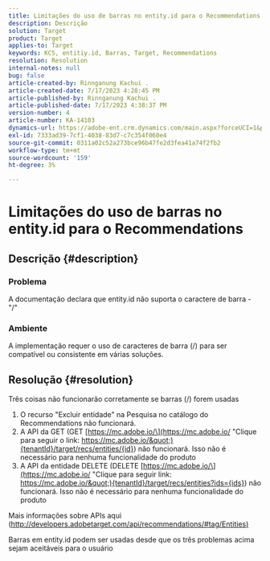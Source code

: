 ```yaml
---
title: Limitações do uso de barras no entity.id para o Recommendations
description: Descrição
solution: Target
product: Target
applies-to: Target
keywords: KCS, entitiy.id, Barras, Target, Recommendations
resolution: Resolution
internal-notes: null
bug: false
article-created-by: Rinnganung Kachui .
article-created-date: 7/17/2023 4:28:45 PM
article-published-by: Rinnganung Kachui .
article-published-date: 7/17/2023 4:38:37 PM
version-number: 4
article-number: KA-14103
dynamics-url: https://adobe-ent.crm.dynamics.com/main.aspx?forceUCI=1&pagetype=entityrecord&etn=knowledgearticle&id=42fde5fd-be24-ee11-9cbd-6045bd0065f9
exl-id: 7333ad39-7cf1-4038-83d7-c7c354f060e4
source-git-commit: 0311a02c52a273bce96b47fe2d3fea41a74f2fb2
workflow-type: tm+mt
source-wordcount: '159'
ht-degree: 3%

---
```


# Limitações do uso de barras no entity.id para o Recommendations

## Descrição {#description}




### Problema



A documentação declara que entity.id não suporta o caractere de barra - &quot;/&quot;



### Ambiente



A implementação requer o uso de caracteres de barra (/) para ser compatível ou consistente em várias soluções.


## Resolução {#resolution}


Três coisas não funcionarão corretamente se barras (/) forem usadas

1. O recurso &quot;Excluir entidade&quot; na Pesquisa no catálogo do Recommendations não funcionará.
2. A API da GET (GET [https://mc.adobe.io/\](https://mc.adobe.io/ &quot;Clique para seguir o link: https://mc.adobe.io/&quot;){tenantId}/target/recs/entities/{id}) não funcionará. Isso não é necessário para nenhuma funcionalidade do produto
3. A API da entidade DELETE (DELETE [https://mc.adobe.io/\](https://mc.adobe.io/ &quot;Clique para seguir link: https://mc.adobe.io/&quot;){tenantId}/target/recs/entities?ids={ids}) não funcionará. Isso não é necessário para nenhuma funcionalidade do produto


Mais informações sobre APIs aqui ([http://developers.adobetarget.com/api/recommendations/#tag/Entities)](http://developers.adobetarget.com/api/recommendations/#tag/Entities%29 "Clique para seguir link: http://developers.adobetarget.com/api/recommendations/#tag/Entities)")

Barras em entity.id podem ser usadas desde que os três problemas acima sejam aceitáveis para o usuário
